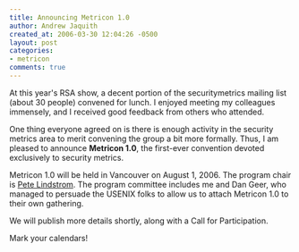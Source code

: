 ```yaml
---
title: Announcing Metricon 1.0
author: Andrew Jaquith
created_at: 2006-03-30 12:04:26 -0500
layout: post
categories:
- metricon
comments: true
---
```


At this year's RSA show, a decent portion of the securitymetrics mailing list (about 30 people) convened for lunch. I enjoyed meeting my colleagues immensely, and I received good feedback from others who attended.

One thing everyone agreed on is there is enough activity in the security metrics area to merit convening the group a bit more formally. Thus, I am pleased to announce __Metricon 1.0__, the first-ever convention devoted exclusively to security metrics.

Metricon 1.0 will be held in Vancouver on August 1, 2006. The program chair is [Pete Lindstrom](http://spiresecurity.typepad.com/spire_security_viewpoint). The program committee includes me and Dan Geer, who managed to persuade the USENIX folks to allow us to attach Metricon 1.0 to their own gathering.

We will publish more details shortly, along with a Call for Participation.

Mark your calendars!
